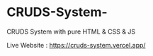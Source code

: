 # CRUDS-System-
CRUDS System with pure HTML &amp; CSS &amp; JS

Live Website : https://cruds-system.vercel.app/
